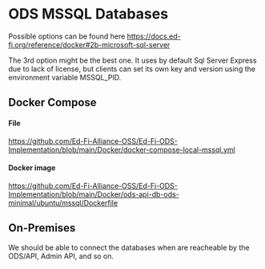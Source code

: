 # ODS MSSQL Databases

Possible options can be found here
https://docs.ed-fi.org/reference/docker#2b-microsoft-sql-server

The 3rd option might be the best one. It uses by default Sql Server Express due to lack of license, but clients can set its own key and version using the environment variable MSSQL_PID.

## Docker Compose

#### File
https://github.com/Ed-Fi-Alliance-OSS/Ed-Fi-ODS-Implementation/blob/main/Docker/docker-compose-local-mssql.yml

#### Docker image
https://github.com/Ed-Fi-Alliance-OSS/Ed-Fi-ODS-Implementation/blob/main/Docker/ods-api-db-ods-minimal/ubuntu/mssql/Dockerfile

## On-Premises
We should be able to connect the databases when are reacheable by the ODS/API, Admin API, and so on.
